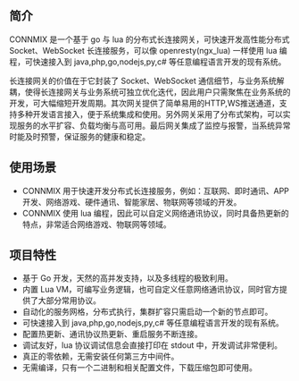 ## 简介

CONNMIX 是一个基于 go 与 lua 的分布式长连接网关，可快速开发高性能分布式 Socket、WebSocket 长连接服务，可以像 openresty(ngx_lua) 一样使用 lua 编程，可快速接入到 java,php,go,nodejs,py,c# 等任意编程语言开发的现有系统。

长连接网关的价值在于它封装了 Socket、WebSocket 通信细节，与业务系统解耦，使得长连接网关与业务系统可独立优化迭代，因此用户只需聚焦在业务系统的开发，可大幅缩短开发周期。其次网关提供了简单易用的HTTP,WS推送通道，支持多种开发语言接入，便于系统集成和使用。另外网关采用了分布式架构，可以实现服务的水平扩容、负载均衡与高可用。最后网关集成了监控与报警，当系统异常时能及时预警，保证服务的健康和稳定。

## 使用场景

- CONNMIX 用于快速开发分布式长连接服务，例如：互联网、即时通讯、APP开发、网络游戏、硬件通讯、智能家居、物联网等领域的开发。
- CONNMIX 使用 lua 编程，因此可以自定义网络通讯协议，同时具备热更新的特点，非常适合网络游戏、物联网等领域。

## 项目特性

- 基于 Go 开发，天然的高并发支持，以及多线程的极致利用。
- 内置 Lua VM，可编写业务逻辑，也可自定义任意网络通讯协议，同时官方提供了大部分常用协议。
- 自动化的服务网格，分布式执行，集群扩容只需启动一个新的节点即可。
- 可快速接入到 java,php,go,nodejs,py,c# 等任意编程语言开发的现有系统。
- 配置热更新、通讯协议热更新、重启服务不断连接。
- 调试友好，lua 协议调试信息会直接打印在 stdout 中，开发调试非常便利。
- 真正的零依赖，无需安装任何第三方中间件。
- 无需编译，只有一个二进制和相关配置文件，下载压缩包即可使用。

